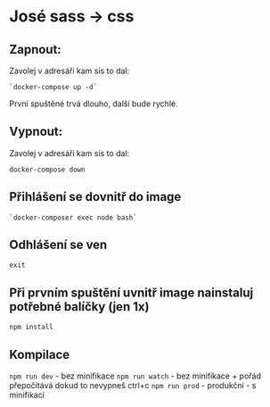 # José sass -> css 

## Zapnout:

Zavolej v adresáři kam sis to dal:

    `docker-compose up -d`

První spuštěné trvá dlouho, další bude rychlé.

## Vypnout:

Zavolej v adresáři kam sis to dal:

   `docker-compose down`

## Přihlášení se dovnitř do image

    `docker-composer exec node bash`

## Odhlášení se ven

   `exit`

## Při prvním spuštění uvnitř image nainstaluj potřebné balíčky (jen 1x)

   `npm install`

## Kompilace

   `npm run dev` - bez minifikace
   `npm run watch` - bez minifikace + pořád přepočítává dokud to nevypneš ctrl+c
   `npm run prod` - produkční - s minifikací
